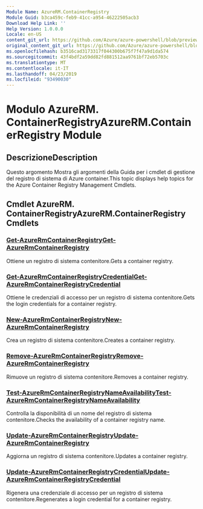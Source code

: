 ```yaml
---
Module Name: AzureRM.ContainerRegistry
Module Guid: b3ca459c-feb9-41cc-a954-46222505acb3
Download Help Link: ''
Help Version: 1.0.0.0
Locale: en-US
content_git_url: https://github.com/Azure/azure-powershell/blob/preview/src/ResourceManager/ContainerRegistry/Commands.ContainerRegistry/help/AzureRM.ContainerRegistry.md
original_content_git_url: https://github.com/Azure/azure-powershell/blob/preview/src/ResourceManager/ContainerRegistry/Commands.ContainerRegistry/help/AzureRM.ContainerRegistry.md
ms.openlocfilehash: b3516cad3173317f044300b675f7f47a9d1da574
ms.sourcegitcommit: 43f4bdf2a59dd82fd881512aa9761bf72eb5703c
ms.translationtype: MT
ms.contentlocale: it-IT
ms.lasthandoff: 04/23/2019
ms.locfileid: "93490030"
---
```

# <span data-ttu-id="ee366-101">Modulo AzureRM. ContainerRegistry</span><span class="sxs-lookup"><span data-stu-id="ee366-101">AzureRM.ContainerRegistry Module</span></span>
## <span data-ttu-id="ee366-102">Descrizione</span><span class="sxs-lookup"><span data-stu-id="ee366-102">Description</span></span>
<span data-ttu-id="ee366-103">Questo argomento Mostra gli argomenti della Guida per i cmdlet di gestione del registro di sistema di Azure container.</span><span class="sxs-lookup"><span data-stu-id="ee366-103">This topic displays help topics for the Azure Container Registry Management Cmdlets.</span></span>

## <span data-ttu-id="ee366-104">Cmdlet AzureRM. ContainerRegistry</span><span class="sxs-lookup"><span data-stu-id="ee366-104">AzureRM.ContainerRegistry Cmdlets</span></span>
### [<span data-ttu-id="ee366-105">Get-AzureRmContainerRegistry</span><span class="sxs-lookup"><span data-stu-id="ee366-105">Get-AzureRmContainerRegistry</span></span>](Get-AzureRmContainerRegistry.md)
<span data-ttu-id="ee366-106">Ottiene un registro di sistema contenitore.</span><span class="sxs-lookup"><span data-stu-id="ee366-106">Gets a container registry.</span></span>

### [<span data-ttu-id="ee366-107">Get-AzureRmContainerRegistryCredential</span><span class="sxs-lookup"><span data-stu-id="ee366-107">Get-AzureRmContainerRegistryCredential</span></span>](Get-AzureRmContainerRegistryCredential.md)
<span data-ttu-id="ee366-108">Ottiene le credenziali di accesso per un registro di sistema contenitore.</span><span class="sxs-lookup"><span data-stu-id="ee366-108">Gets the login credentials for a container registry.</span></span>

### [<span data-ttu-id="ee366-109">New-AzureRmContainerRegistry</span><span class="sxs-lookup"><span data-stu-id="ee366-109">New-AzureRmContainerRegistry</span></span>](New-AzureRmContainerRegistry.md)
<span data-ttu-id="ee366-110">Crea un registro di sistema contenitore.</span><span class="sxs-lookup"><span data-stu-id="ee366-110">Creates a container registry.</span></span>

### [<span data-ttu-id="ee366-111">Remove-AzureRmContainerRegistry</span><span class="sxs-lookup"><span data-stu-id="ee366-111">Remove-AzureRmContainerRegistry</span></span>](Remove-AzureRmContainerRegistry.md)
<span data-ttu-id="ee366-112">Rimuove un registro di sistema contenitore.</span><span class="sxs-lookup"><span data-stu-id="ee366-112">Removes a container registry.</span></span>

### [<span data-ttu-id="ee366-113">Test-AzureRmContainerRegistryNameAvailability</span><span class="sxs-lookup"><span data-stu-id="ee366-113">Test-AzureRmContainerRegistryNameAvailability</span></span>](Test-AzureRmContainerRegistryNameAvailability.md)
<span data-ttu-id="ee366-114">Controlla la disponibilità di un nome del registro di sistema contenitore.</span><span class="sxs-lookup"><span data-stu-id="ee366-114">Checks the availability of a container registry name.</span></span>

### [<span data-ttu-id="ee366-115">Update-AzureRmContainerRegistry</span><span class="sxs-lookup"><span data-stu-id="ee366-115">Update-AzureRmContainerRegistry</span></span>](Update-AzureRmContainerRegistry.md)
<span data-ttu-id="ee366-116">Aggiorna un registro di sistema contenitore.</span><span class="sxs-lookup"><span data-stu-id="ee366-116">Updates a container registry.</span></span>

### [<span data-ttu-id="ee366-117">Update-AzureRmContainerRegistryCredential</span><span class="sxs-lookup"><span data-stu-id="ee366-117">Update-AzureRmContainerRegistryCredential</span></span>](Update-AzureRmContainerRegistryCredential.md)
<span data-ttu-id="ee366-118">Rigenera una credenziale di accesso per un registro di sistema contenitore.</span><span class="sxs-lookup"><span data-stu-id="ee366-118">Regenerates a login credential for a container registry.</span></span>

